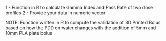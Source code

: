1 - Function in R to calculate Gamma Index and Pass Rate of two dose profiles
2 - Provide your data in numeric vector


NOTE:
Function written in R to compute the validation 
of 3D Printed Bolus based on how the PDD on water 
changes with the addition of 5mm and 10mm PLA plate bolus
